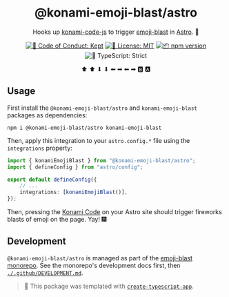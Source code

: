 <h1 align="center">@konami-emoji-blast/astro</h1>

<p align="center">
  Hooks up <a href="https://github.com/Haeresis/konami-code-js">konami-code-js</a> to trigger <a href="https://github.com/JoshuaKGoldberg/emoji-blast/packages/emoji-blast">emoji-blast</a> in <a href="https://astro.build">Astro</a>.
  🚀
</p>

<p align="center">
	<a href="https://github.com/JoshuaKGoldberg/emoji-blast/blob/main/.github/CODE_OF_CONDUCT.md" target="_blank"><img alt="🤝 Code of Conduct: Kept" src="https://img.shields.io/badge/%F0%9F%A4%9D_code_of_conduct-kept-21bb42" /></a>
	<a href="https://github.com/JoshuaKGoldberg/konami-emoji-blast/blob/main/LICENSE.md" target="_blank"><img alt="📝 License: MIT" src="https://img.shields.io/badge/%F0%9F%93%9D_license-MIT-21bb42.svg"></a>
	<a href="http://npmjs.com/package/@konami-emoji-blast/astro"><img alt="📦 npm version" src="https://img.shields.io/npm/v/@konami-emoji-blast/astro?color=21bb42&label=%F0%9F%93%A6%20npm" /></a>
	<img alt="💪 TypeScript: Strict" src="https://img.shields.io/badge/%F0%9F%92%AA_typescript-strict-21bb42.svg" />
</p>

<p align="center">
	⬆ ⬆ ⬇ ⬇ ⬅ ➡ ⬅ ➡ 🅱 🅰
</p>

## Usage

First install the `@konami-emoji-blast/astro` and `konami-emoji-blast` packages as dependencies:

```shell
npm i @konami-emoji-blast/astro konami-emoji-blast
```

Then, apply this integration to your `astro.config.*` file using the `integrations` property:

```ts
import { konamiEmojiBlast } from "@konami-emoji-blast/astro";
import { defineConfig } from "astro/config";

export default defineConfig({
	// ...
	integrations: [konamiEmojiBlast()],
});
```

Then, pressing the [Konami Code](https://en.wikipedia.org/wiki/Konami_Code) on your Astro site should trigger fireworks blasts of emoji on the page.
Yay! 🎆

## Development

`@konami-emoji-blast/astro` is managed as part of the <a href="https://github.com/JoshuaKGoldberg/emoji-blast">emoji-blast monorepo</a>.
See the monorepo's development docs first, then [`./.github/DEVELOPMENT.md`](.github/DEVELOPMENT.md).

> 💙 This package was templated with [`create-typescript-app`](https://github.com/JoshuaKGoldberg/create-typescript-app).
